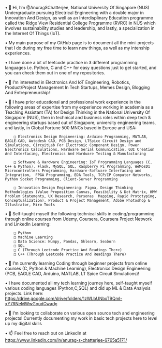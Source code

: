 • 👋 Hi, I’m @AnuragSChatterjee, National University Of Singapore (NUS) Undergraduate pursuing Electrical Engineering with a double major in Innovation And Design, as well as an Interdisplinary Education programme called the Ridge View Residential College Programme (RVRC) in NUS which involves sustainability studies and leadership, and lastly, a specialization in the Internet Of Things (IoT). 

• My main purpose of my GitHub page is to document all the mini-projects that I do during my free time to learn new things, as well as my intenship experiences. 

• I have done a bit of leetcode practice in 3 different programming languages i.e. Python, C and C++ for easy questions just to get started, and you can check them out in one of my repositories. 

• 👀 I’m interested in Electronics And IoT Engineering, Robotics, Product/Project Management In Tech Startups, Memes Design, Blogging And Entrepreneurship!

• 💼 I have prior educational and professional work experience in the following areas of expertise from my experience working in academia as a Teaching Assistant (TA) for Design Thinking in the National University Of Singapore (NUS), then in technical and business roles within deep tech & engineering startups based out of Singapore, university engineering teams, and lastly, in Global Fortune 500 MNCs based in Europe and USA:

        □ Electronics Design Engineering: Arduino Programming, MATLAB, EAGLE-CAD, Autodesk CAD, PCB Design, LTSpice Circuit Design and Simulations, CircuitLab For Electronic Component Design, Power Electronics Calculations, Hardware Serial Communication, GUI Creation And Interfacing, Electronics And Hardware Testing & Manufacturing 

        □ Software & Hardware Engineering: IoT Programming Languages (C, C++ & Python), Flask, MySQL, SQL, Raspberry Pi Programming, WeMosD1 Microcontrollers Programming, Hardware-Software Interfacing and Integration,  FPGA Programming, EDA Tools, TCP/IP Computer Networks, Python Socket Programming, Client-Server Programming

        □ Innovation Design Engineering: Figma, Design Thinking Methodologies (Value Proposition Canvas, Feasibility & Dot Matrix, HMW Problem Statements, UX Research, Personas  Mapping, Rapid Prototyping, Conceptualization), Product & Project Management, Adobe Photoshop & Illustrator, Miro Tools


• 📖 Self-taught myself the following technical skills in coding/programming through online courses from Udemy, Coursera, Coursera Project Network and LinkedIn Learning:

        □ Python 
        □ Machine Learning
        □ Data Science: Numpy, Pandas, Sklearn, Seaborn
        □ SQL
        □ C (Through Leetcode Practice And Readings There)
        □ C++ (Through Leetcode Practice And Readings There)

• 🌱 I’m currently learning Coding through beginner projects from online courses (C, Python & Machine Learning), Electronics Design Engineering (PCB, EAGLE CAD, Arduino, MATLAB, LT Spice Circuit Simulations)!

• I have documented all my tech learning journey here, self-taught myself various coding languages (Python,C,SQL) and did up ML & Data Analysis projects. Link here: https://drive.google.com/drive/folders/1zWLbUNbxT9Qml-xY7RNeMWwGoudCwadg

• 💞️ I’m looking to collaborate on various open source tech and engineering projects! Currently documenting my work in basic tech projects here to level up my digital skills

• 📫 Feel free to reach out on LinkedIn at https://www.linkedin.com/in/anurag-s-chatterjee-6765a5171/

<!---
AnuragSChatterjee/AnuragSChatterjee is a ✨ special ✨ repository because its `README.md` (this file) appears on your GitHub profile.
You can click the Preview link to take a look at your changes.
--->
